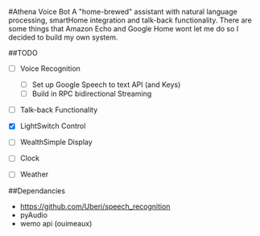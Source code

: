 #Athena Voice Bot
A "home-brewed" assistant with natural language processing, smartHome integration and talk-back functionality. There are some things that Amazon Echo and Google Home wont let me do so I decided to build my own system.

##TODO
- [ ] Voice Recognition
  - [ ] Set up Google Speech to text API (and Keys)
  - [ ] Build in RPC bidirectional Streaming

- [ ] Talk-back Functionality

- [x] LightSwitch Control

- [ ] WealthSimple Display

- [ ] Clock

- [ ] Weather

##Dependancies
- https://github.com/Uberi/speech_recognition
- pyAudio
- wemo api (ouimeaux)
